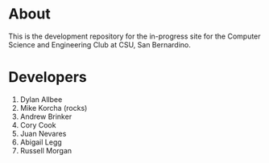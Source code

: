 # About

This is the development repository for the in-progress site for the Computer Science and Engineering Club at CSU, San Bernardino.

# Developers

1. Dylan Allbee
2. Mike Korcha (rocks)
3. Andrew Brinker
4. Cory Cook
5. Juan Nevares
6. Abigail Legg
7. Russell Morgan
